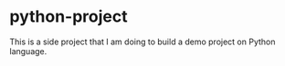# python-project
This is a side project that I am doing to build a demo project on Python language. 
